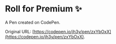 # Roll for Premium ✨

A Pen created on CodePen.

Original URL: [https://codepen.io/jh3y/pen/zxYbOxX](https://codepen.io/jh3y/pen/zxYbOxX).

